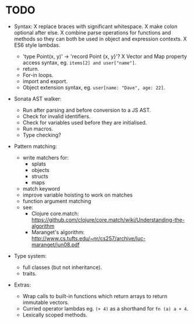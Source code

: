 TODO
====

 - Syntax:
	X replace braces with significant whitespace.
	X make colon optional after else.
	X combine parse operations for functions and methods so they can both be used 
	  in object and expression contexts.
	X ES6 style lambdas.
	- 'type Point(x, y)' -> 'record Point {x, y}'?
	X Vector and Map property access syntax, eg. `items[2] and user["name"]`.
	- return.
	- For-in loops.
	- import and export.
	- Object extension syntax, eg. `user[name: "Dave", age: 22]`.

 - Sonata AST walker:
 	- Run after parsing and before conversion to a JS AST.
 	- Check for invalid identifiers.
 	- Check for variables used before they are initialised.
 	- Run macros.
 	- Type checking?

 - Pattern matching:
 	- write matchers for:
 		- splats
 		- objects
 		- structs
 		- maps
 	- match keyword
 	- improve variable hoisting to work on matches
 	- function argument matching
 	- see:
		- Clojure core.match: https://github.com/clojure/core.match/wiki/Understanding-the-algorithm
		- Maranget's algorithm: http://www.cs.tufts.edu/~nr/cs257/archive/luc-maranget/jun08.pdf

 - Type system:
 	- full classes (but not inheritance).
 	- traits.

 - Extras:
	- Wrap calls to built-in functions which return arrays to return immutable vectors.
	- Curried operator lambdas eg. `(+ 4)` as a shorthand for `fn (a) a + 4`.
	- Lexically scoped methods.